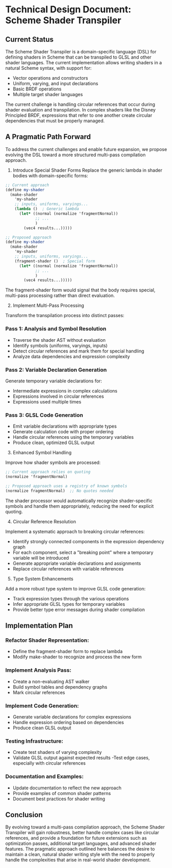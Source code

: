 # Technical Design Document: Scheme Shader Transpiler

## Current Status

The Scheme Shader Transpiler is a domain-specific language (DSL) for defining shaders in Scheme that can be transpiled to GLSL and other shader languages. The current implementation allows writing shaders in a natural Scheme syntax, with support for:

- Vector operations and constructors
- Uniform, varying, and input declarations
- Basic BRDF operations
- Multiple target shader languages

The current challenge is handling circular references that occur during shader evaluation and transpilation. In complex shaders like the Disney Principled BRDF, expressions that refer to one another create circular dependencies that must be properly managed.

## A Pragmatic Path Forward

To address the current challenges and enable future expansion, we propose evolving the DSL toward a more structured multi-pass compilation approach.

1. Introduce Special Shader Forms
Replace the generic lambda in shader bodies with domain-specific forms:

```scheme
;; Current approach
(define my-shader
  (make-shader 
    'my-shader
    ;; inputs, uniforms, varyings...
    (lambda ()  ; Generic lambda
      (let* ((normal (normalize 'fragmentNormal))
             ;; ...
             )
        (vec4 results...)))))

;; Proposed approach
(define my-shader
  (make-shader 
    'my-shader
    ;; inputs, uniforms, varyings...
    (fragment-shader ()  ; Special form
      (let* ((normal (normalize 'fragmentNormal))
             ;; ...
             )
        (vec4 results...)))))
```

The fragment-shader form would signal that the body requires special, multi-pass processing rather than direct evaluation.

2. Implement Multi-Pass Processing

Transform the transpilation process into distinct passes:

### Pass 1: Analysis and Symbol Resolution

- Traverse the shader AST without evaluation
- Identify symbols (uniforms, varyings, inputs)
- Detect circular references and mark them for special handling
- Analyze data dependencies and expression complexity

### Pass 2: Variable Declaration Generation

Generate temporary variable declarations for:

- Intermediate expressions in complex calculations
- Expressions involved in circular references
- Expressions used multiple times

### Pass 3: GLSL Code Generation

- Emit variable declarations with appropriate types
- Generate calculation code with proper ordering
- Handle circular references using the temporary variables
- Produce clean, optimized GLSL output

3. Enhanced Symbol Handling

Improve how shader symbols are processed:

```scheme
;; Current approach relies on quoting
(normalize 'fragmentNormal)

;; Proposed approach uses a registry of known symbols
(normalize fragmentNormal)  ;; No quotes needed
```

The shader processor would automatically recognize shader-specific symbols and handle them appropriately, reducing the need for explicit quoting.

4. Circular Reference Resolution

Implement a systematic approach to breaking circular references:

- Identify strongly connected components in the expression dependency graph
- For each component, select a "breaking point" where a temporary variable will be introduced
- Generate appropriate variable declarations and assignments
- Replace circular references with variable references

5. Type System Enhancements

Add a more robust type system to improve GLSL code generation:

- Track expression types through the various operations
- Infer appropriate GLSL types for temporary variables
- Provide better type error messages during shader compilation

## Implementation Plan

### Refactor Shader Representation:

- Define the fragment-shader form to replace lambda
- Modify make-shader to recognize and process the new form

### Implement Analysis Pass:

- Create a non-evaluating AST walker
- Build symbol tables and dependency graphs
- Mark circular references

### Implement Code Generation:

- Generate variable declarations for complex expressions
- Handle expression ordering based on dependencies
- Produce clean GLSL output

### Testing Infrastructure:

- Create test shaders of varying complexity
- Validate GLSL output against expected results
-Test edge cases, especially with circular references

### Documentation and Examples:

- Update documentation to reflect the new approach
- Provide examples of common shader patterns
- Document best practices for shader writing

## Conclusion

By evolving toward a multi-pass compilation approach, the Scheme Shader Transpiler will gain robustness, better handle complex cases like circular references, and provide a foundation for future extensions such as optimization passes, additional target languages, and advanced shader features.
The pragmatic approach outlined here balances the desire to maintain a clean, natural shader writing style with the need to properly handle the complexities that arise in real-world shader development.
